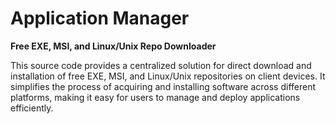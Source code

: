 # Application Manager
 **Free EXE, MSI, and Linux/Unix Repo Downloader**

This source code provides a centralized solution for direct download and installation of free EXE, MSI, and Linux/Unix repositories on client devices. It simplifies the process of acquiring and installing software across different platforms, making it easy for users to manage and deploy applications efficiently.
